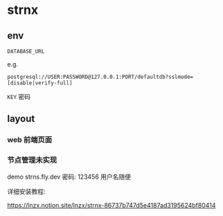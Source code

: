 # strnx

## env

`DATABASE_URL` 

e.g.

`postgresql://USER:PASSWORD@127.0.0.1:PORT/defaultdb?sslmode=[disable|verify-full]`

`KEY` 密码

## layout

### web 前端页面

### 节点管理未实现

demo strns.fly.dev 密码: 123456 用户名随便

详细安装教程:

https://lnzx.notion.site/lnzx/strnx-86737b747d5e4187ad3195624bf80414
